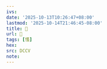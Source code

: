 ```yaml
---
ivs:
date: '2025-10-13T10:26:47+08:00'
lastmod: '2025-10-14T21:46:45-08:00'
title: 􂰼
url: 􂰼
tags: [慅]
hex: 
src: DCCV
note:
---
```

